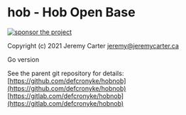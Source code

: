 # hob - Hob Open Base  
  
[![sponsor the project](https://img.shields.io/static/v1?label=Sponsor&message=%E2%9D%A4&logo=GitHub&link=https://github.com/sponsors/defcronyke)](https://github.com/sponsors/defcronyke)  
  
Copyright (c) 2021 Jeremy Carter <jeremy@jeremycarter.ca>  
  
Go version  
  
See the parent git repository for details:  
[https://github.com/defcronyke/hobnob](https://github.com/defcronyke/hobnob)  
[https://gitlab.com/defcronyke/hobnob](https://gitlab.com/defcronyke/hobnob)  
